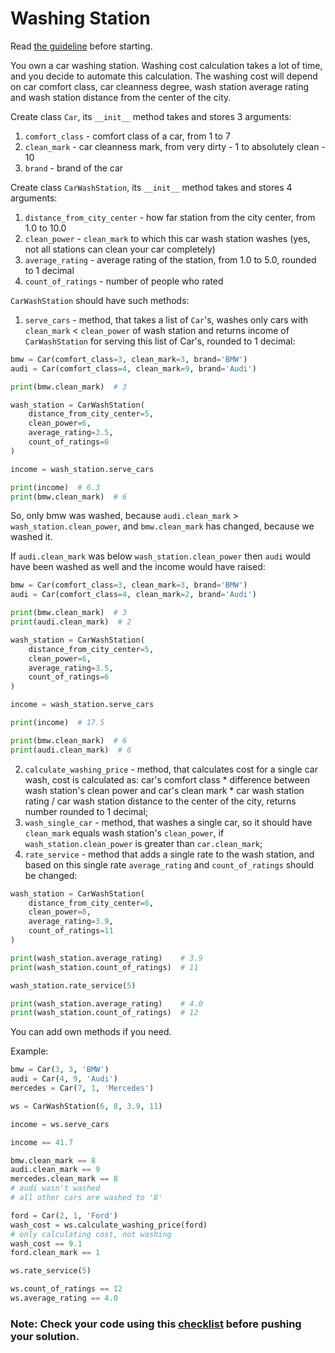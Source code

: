 # Washing Station

Read [the guideline](https://github.com/mate-academy/py-task-guideline/blob/main/README.md) before starting.

You own a car washing station. Washing cost calculation 
takes a lot of time, and you decide to automate this
calculation. The washing cost will depend on car comfort 
class, car cleanness degree, wash station average rating
and wash station distance from the center of the city.

Create class `Car`, its `__init__` method takes and stores
3 arguments:
1. `comfort_class` - comfort class of a car, from 1 to 7
2. `clean_mark` - car cleanness mark, from very 
dirty - 1 to absolutely clean - 10
3. `brand` - brand of the car

Create class `CarWashStation`, its `__init__` method takes and
stores 4 arguments:
1. `distance_from_city_center` - how far station from
the city center, from 1.0 to 10.0
2. `clean_power` - `clean_mark` to which this car wash station
washes (yes, not all stations can clean your car completely)
3. `average_rating` - average rating of the station,
from 1.0 to 5.0, rounded to 1 decimal
4. `count_of_ratings` - number of people who rated

`CarWashStation` should have such methods: 
1. `serve_cars` - method, that takes a list of `Car`'s, washes only
cars with `clean_mark` < `clean_power` of wash station
and returns income of `CarWashStation` for serving this list of Car's, 
rounded to 1 decimal:

```python
bmw = Car(comfort_class=3, clean_mark=3, brand='BMW')
audi = Car(comfort_class=4, clean_mark=9, brand='Audi')

print(bmw.clean_mark)  # 3

wash_station = CarWashStation(
    distance_from_city_center=5,
    clean_power=6,
    average_rating=3.5,
    count_of_ratings=6
)

income = wash_station.serve_cars

print(income)  # 6.3
print(bmw.clean_mark)  # 6
```

So, only bmw was washed, because `audi.clean_mark` > `wash_station.clean_power`,
and `bmw.clean_mark` has changed, because we washed it.

If `audi.clean_mark` was below `wash_station.clean_power` then `audi` would have been washed as well
and the income would have raised:

```python
bmw = Car(comfort_class=3, clean_mark=3, brand='BMW')
audi = Car(comfort_class=4, clean_mark=2, brand='Audi')

print(bmw.clean_mark)  # 3
print(audi.clean_mark)  # 2

wash_station = CarWashStation(
    distance_from_city_center=5,
    clean_power=6,
    average_rating=3.5,
    count_of_ratings=6
)

income = wash_station.serve_cars

print(income)  # 17.5

print(bmw.clean_mark)  # 6
print(audi.clean_mark)  # 6
```

2. `calculate_washing_price` - method, that calculates cost for a 
single car wash,
cost is calculated as: car's comfort class * difference between
wash station's clean power and car's clean mark * car wash station 
rating / car wash station 
distance to the center of the city, returns number rounded 
to 1 decimal;
3. `wash_single_car` - method, that washes a single car, so it should 
have `clean_mark` equals wash station's `clean_power`, if 
`wash_station.clean_power` is greater than `car.clean_mark`;
4. `rate_service` - method that adds a single rate to the wash station, and based on this single rate
`average_rating` and `count_of_ratings` should be changed:

```python
wash_station = CarWashStation(
    distance_from_city_center=6,
    clean_power=8,
    average_rating=3.9,
    count_of_ratings=11
)

print(wash_station.average_rating)    # 3.9
print(wash_station.count_of_ratings)  # 11

wash_station.rate_service(5)

print(wash_station.average_rating)    # 4.0
print(wash_station.count_of_ratings)  # 12
```

You can add own methods if you need.

Example:

```python
bmw = Car(3, 3, 'BMW')
audi = Car(4, 9, 'Audi')
mercedes = Car(7, 1, 'Mercedes')

ws = CarWashStation(6, 8, 3.9, 11)

income = ws.serve_cars

income == 41.7

bmw.clean_mark == 8
audi.clean_mark == 9
mercedes.clean_mark == 8
# audi wasn't washed
# all other cars are washed to '8'

ford = Car(2, 1, 'Ford')
wash_cost = ws.calculate_washing_price(ford)
# only calculating cost, not washing
wash_cost == 9.1
ford.clean_mark == 1

ws.rate_service(5)

ws.count_of_ratings == 12
ws.average_rating == 4.0
```

### Note: Check your code using this [checklist](checklist.md) before pushing your solution.
